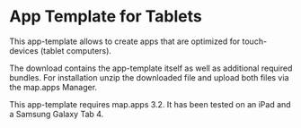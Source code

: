 # App Template for Tablets
This app-template allows to create apps that are optimized for touch-devices (tablet computers).

The download contains the app-template itself as well as additional required bundles. For installation unzip the downloaded file and upload both files via the map.apps Manager.

This app-template requires map.apps 3.2. It has been tested on an iPad and a Samsung Galaxy Tab 4.
